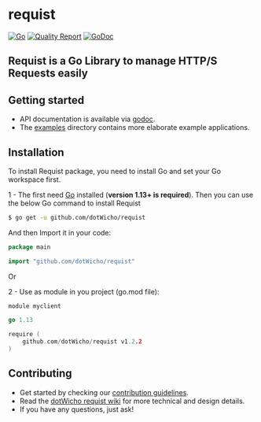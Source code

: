 # requist

[![Go](https://github.com/dotWicho/requist/workflows/Go/badge.svg?branch=master)](https://github.com/dotWicho/requist)
[![Quality Report](https://goreportcard.com/badge/github.com/dotWicho/requist)](https://goreportcard.com/badge/github.com/dotWicho/requist)
[![GoDoc](https://godoc.org/github.com/dotWicho/requist?status.svg)](https://pkg.go.dev/github.com/dotWicho/requist?tab=doc)

## Requist is a Go Library to manage HTTP/S Requests easily

## Getting started

- API documentation is available via [godoc](https://godoc.org/github.com/dotWicho/requist).
- The [examples](./examples) directory contains more elaborate example applications.

## Installation

To install Requist package, you need to install Go and set your Go workspace first.

1 - The first need [Go](https://golang.org/) installed (**version 1.13+ is required**).
Then you can use the below Go command to install Requist

```bash
$ go get -u github.com/dotWicho/requist
```

And then Import it in your code:

``` go
package main

import "github.com/dotWicho/requist"
```
Or

2 - Use as module in you project (go.mod file):

``` go
module myclient

go 1.13

require (
	github.com/dotWicho/requist v1.2.2
)
```

## Contributing

- Get started by checking our [contribution guidelines](https://github.com/dotWicho/requist/blob/master/CONTRIBUTING.md).
- Read the [dotWicho requist wiki](https://github.com/dotWicho/requist/wiki) for more technical and design details.
- If you have any questions, just ask!

